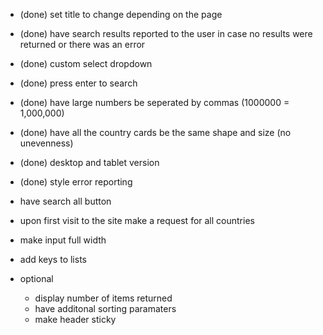 - (done) set title to change depending on the page
- (done) have search results reported to the user in case no results were returned or there was an error
- (done) custom select dropdown
- (done) press enter to search
- (done) have large numbers be seperated by commas (1000000 = 1,000,000)
- (done) have all the country cards be the same shape and size (no unevenness)
- (done) desktop and tablet version
- (done) style error reporting

- have search all button
- upon first visit to the site make a request for all countries
- make input full width
- add keys to lists

- optional
  - display number of items returned
  - have additonal sorting paramaters
  - make header sticky
